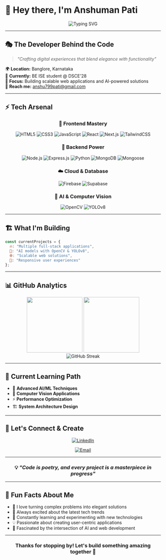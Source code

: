 # 🌟 Hey there, I'm **Anshuman Pati** 

<div align="center">

![Typing SVG](https://readme-typing-svg.herokuapp.com?font=Fira+Code&size=30&duration=3000&pause=1000&color=00D9FF&center=true&vCenter=true&width=500&lines=Full+Stack+Developer;AI+%26+Computer+Vision+Enthusiast;Building+the+Future+%F0%9F%9A%80)

</div>

---

## 🎭 **The Developer Behind the Code**

> *"Crafting digital experiences that blend elegance with functionality"*

🌍 **Location:** Banglore, Karnataka  
💼 **Currently:** BE ISE student @ DSCE'28  
🎯 **Focus:** Building scalable web applications and AI-powered solutions  
📧 **Reach me:** anshu799pati@gmail.com

---

## ⚡ **Tech Arsenal**

<div align="center">

### 🎨 **Frontend Mastery**
![HTML5](https://img.shields.io/badge/HTML5-E34F26?style=for-the-badge&logo=html5&logoColor=white)
![CSS3](https://img.shields.io/badge/CSS3-1572B6?style=for-the-badge&logo=css3&logoColor=white)
![JavaScript](https://img.shields.io/badge/JavaScript-F7DF1E?style=for-the-badge&logo=javascript&logoColor=black)
![React](https://img.shields.io/badge/React-20232A?style=for-the-badge&logo=react&logoColor=61DAFB)
![Next.js](https://img.shields.io/badge/Next.js-000000?style=for-the-badge&logo=nextdotjs&logoColor=white)
![TailwindCSS](https://img.shields.io/badge/Tailwind_CSS-38B2AC?style=for-the-badge&logo=tailwind-css&logoColor=white)

### 🔧 **Backend Power**
![Node.js](https://img.shields.io/badge/Node.js-43853D?style=for-the-badge&logo=node.js&logoColor=white)
![Express.js](https://img.shields.io/badge/Express.js-404D59?style=for-the-badge)
![Python](https://img.shields.io/badge/Python-3776AB?style=for-the-badge&logo=python&logoColor=white)
![MongoDB](https://img.shields.io/badge/MongoDB-4EA94B?style=for-the-badge&logo=mongodb&logoColor=white)
![Mongoose](https://img.shields.io/badge/Mongoose-880000?style=for-the-badge&logoColor=white)

### ☁️ **Cloud & Database**
![Firebase](https://img.shields.io/badge/Firebase-039BE5?style=for-the-badge&logo=Firebase&logoColor=white)
![Supabase](https://img.shields.io/badge/Supabase-3ECF8E?style=for-the-badge&logo=supabase&logoColor=white)

### 🤖 **AI & Computer Vision**
![OpenCV](https://img.shields.io/badge/OpenCV-27338e?style=for-the-badge&logo=OpenCV&logoColor=white)
![YOLOv8](https://img.shields.io/badge/YOLOv8-00FFFF?style=for-the-badge&logoColor=black)

</div>

---

## 🏗️ **What I'm Building**

```javascript
const currentProjects = {
  🔥: "Multiple full-stack applications",
  🤖: "AI models with OpenCV & YOLOv8",
  🌐: "Scalable web solutions",
  📱: "Responsive user experiences"
};
```

---

## 📊 **GitHub Analytics**

<div align="center">
  <img height="180em" src="https://github-readme-stats.vercel.app/api?username=anshu2k24&show_icons=true&theme=tokyonight&include_all_commits=true&count_private=true"/>
  <img height="180em" src="https://github-readme-stats.vercel.app/api/top-langs/?username=anshu2k24&layout=compact&langs_count=8&theme=tokyonight"/>
</div>

<div align="center">
  <img src="https://github-readme-streak-stats.herokuapp.com/?user=anshu2k24&theme=tokyonight" alt="GitHub Streak" />
</div>

---

## 🎯 **Current Learning Path**

- 🧠 **Advanced AI/ML Techniques**
- 🔮 **Computer Vision Applications**  
- ⚡ **Performance Optimization**
- 🏗️ **System Architecture Design**

---

## 🤝 **Let's Connect & Create**

<div align="center">

[![LinkedIn](https://img.shields.io/badge/LinkedIn-0077B5?style=for-the-badge&logo=linkedin&logoColor=white)](https://www.linkedin.com/in/anshuman-pati-5575bb34a/)
<!--[![Twitter](https://img.shields.io/badge/Twitter-1DA1F2?style=for-the-badge&logo=twitter&logoColor=white)]([YOUR_TWITTER_URL])-->
<!--[![Portfolio](https://img.shields.io/badge/Portfolio-FF5722?style=for-the-badge&logo=google-chrome&logoColor=white)]([YOUR_PORTFOLIO_URL])-->
[![Email](https://img.shields.io/badge/Email-D14836?style=for-the-badge&logo=gmail&logoColor=white)](mailto:anshu799pati@gmail.com)

</div>

---

<div align="center">

### 💡 *"Code is poetry, and every project is a masterpiece in progress"*

<!--![Profile Views](https://komarev.com/ghpvc/?username=anshu2k24&color=brightgreen&style=for-the-badge)-->

<!--⭐ **From Anshuman Pati** - *Building tomorrow's web, today*-->

</div>

---

## 🎨 **Fun Facts About Me**

- 🚀 I love turning complex problems into elegant solutions
- 🎯 Always excited about the latest tech trends
- 🌱 Constantly learning and experimenting with new technologies
- 💡 Passionate about creating user-centric applications
- 🤖 Fascinated by the intersection of AI and web development

---

<div align="center">
<h3>Thanks for stopping by! Let's build something amazing together 🚀</h3>
</div>
